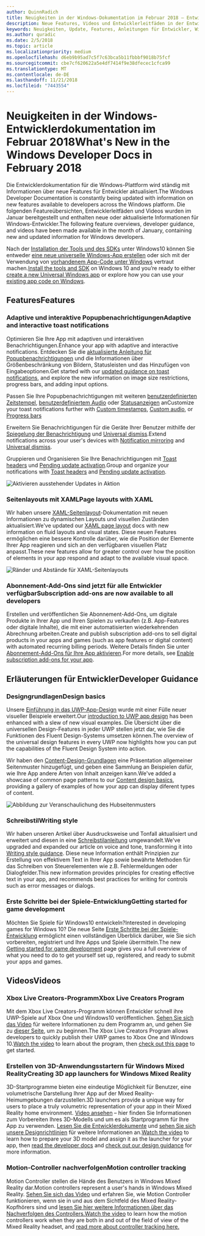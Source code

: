 ```yaml
---
author: QuinnRadich
title: Neuigkeiten in der Windows-Dokumentation im Februar 2018 – Entwicklung von UWP-Apps
description: Neue Features, Videos und Entwicklerleitfäden in der Entwicklerdokumentation für Windows10 im Februar2018
keywords: Neuigkeiten, Update, Features, Anleitungen für Entwickler, Windows10, Februar
ms.author: quradic
ms.date: 2/5/2018
ms.topic: article
ms.localizationpriority: medium
ms.openlocfilehash: d6eb9b95ad7c5f7c63bca5b11fbbbf9018b75fcf
ms.sourcegitcommit: cbe7cf620622a5e4df7414f9e38dfecec1cfca99
ms.translationtype: MT
ms.contentlocale: de-DE
ms.lasthandoff: 11/21/2018
ms.locfileid: "7443554"
---
```

# <a name="whats-new-in-the-windows-developer-docs-in-february-2018"></a><span data-ttu-id="00aac-104">Neuigkeiten in der Windows-Entwicklerdokumentation im Februar 2018</span><span class="sxs-lookup"><span data-stu-id="00aac-104">What's New in the Windows Developer Docs in February 2018</span></span>

<span data-ttu-id="00aac-105">Die Entwicklerdokumentation für die Windows-Plattform wird ständig mit Informationen über neue Features für Entwickler aktualisiert.</span><span class="sxs-lookup"><span data-stu-id="00aac-105">The Windows Developer Documentation is constantly being updated with information on new features available to developers across the Windows platform.</span></span> <span data-ttu-id="00aac-106">Die folgenden Featureübersichten, Entwicklerleitfäden und Videos wurden im Januar bereitgestellt und enthalten neue oder aktualisierte Informationen für Windows-Entwickler.</span><span class="sxs-lookup"><span data-stu-id="00aac-106">The following feature overviews, developer guidance, and videos have been made available in the month of January, containing new and updated information for Windows developers.</span></span>

<span data-ttu-id="00aac-107">Nach der [Installation der Tools und des SDKs](http://go.microsoft.com/fwlink/?LinkId=821431) unter Windows10 können Sie entweder [eine neue universelle Windows-App erstellen](../get-started/create-uwp-apps.md) oder sich mit der Verwendung von [vorhandenem App-Code unter Windows](../porting/index.md) vertraut machen.</span><span class="sxs-lookup"><span data-stu-id="00aac-107">[Install the tools and SDK](http://go.microsoft.com/fwlink/?LinkId=821431) on Windows 10 and you’re ready to either [create a new Universal Windows app](../get-started/create-uwp-apps.md) or explore how you can use your [existing app code on Windows](../porting/index.md).</span></span>


## <a name="features"></a><span data-ttu-id="00aac-108">Features</span><span class="sxs-lookup"><span data-stu-id="00aac-108">Features</span></span>

### <a name="adaptive-and-interactive-toast-notifications"></a><span data-ttu-id="00aac-109">Adaptive und interaktive Popupbenachrichtigungen</span><span class="sxs-lookup"><span data-stu-id="00aac-109">Adaptive and interactive toast notifications</span></span>

<span data-ttu-id="00aac-110">Optimieren Sie Ihre App mit adaptiven und interaktiven Benachrichtigungen.</span><span class="sxs-lookup"><span data-stu-id="00aac-110">Enhance your app with adaptive and interactive notifications.</span></span> <span data-ttu-id="00aac-111">Entdecken Sie die [aktualisierte Anleitung für Popupbenachrichtigungen](../design/shell/tiles-and-notifications/adaptive-interactive-toasts.md) und die Informationen über Größenbeschränkung von Bildern, Statusleisten und das Hinzufügen von Eingabeoptionen.</span><span class="sxs-lookup"><span data-stu-id="00aac-111">Get started with our [updated guidance on toast notifications](../design/shell/tiles-and-notifications/adaptive-interactive-toasts.md), and explore the new information on image size restrictions, progress bars, and adding input options.</span></span>

<span data-ttu-id="00aac-112">Passen Sie Ihre Popupbenachrichtigungen mit weiteren [benutzerdefinierten Zeitstempel](../design/shell/tiles-and-notifications/custom-timestamps-on-toasts.md), [benutzerdefiniertem Audio](../design/shell/tiles-and-notifications/custom-audio-on-toasts.md) oder [Statusanzeigen](../design/shell/tiles-and-notifications/toast-progress-bar.md) an</span><span class="sxs-lookup"><span data-stu-id="00aac-112">Customize your toast notifications further with [Custom timestamps](../design/shell/tiles-and-notifications/custom-timestamps-on-toasts.md), [Custom audio](../design/shell/tiles-and-notifications/custom-audio-on-toasts.md), or [Progress bars](../design/shell/tiles-and-notifications/toast-progress-bar.md)</span></span>

<span data-ttu-id="00aac-113">Erweitern Sie Benachrichtigungen für die Geräte Ihrer Benutzer mithilfe der [Spiegelung der Benachrichtigung](../design/shell/tiles-and-notifications/notification-mirroring.md) und [Universal dismiss](../design/shell/tiles-and-notifications/universal-dismiss.md).</span><span class="sxs-lookup"><span data-stu-id="00aac-113">Extend notifications across your user's devices with [Notification mirroring](../design/shell/tiles-and-notifications/notification-mirroring.md) and [Universal dismiss](../design/shell/tiles-and-notifications/universal-dismiss.md).</span></span>

<span data-ttu-id="00aac-114">Gruppieren und Organisieren Sie Ihre Benachrichtigungen mit [Toast headers](../design/shell/tiles-and-notifications/toast-headers.md) und [Pending update activation](../design/shell/tiles-and-notifications/toast-pending-update.md).</span><span class="sxs-lookup"><span data-stu-id="00aac-114">Group and organize your notifications with [Toast headers](../design/shell/tiles-and-notifications/toast-headers.md) and [Pending update activation](../design/shell/tiles-and-notifications/toast-pending-update.md).</span></span>

![Aktivieren ausstehender Updates in Aktion](../design/shell/tiles-and-notifications/images/toast-pendingupdate.gif)

### <a name="page-layouts-with-xaml"></a><span data-ttu-id="00aac-116">Seitenlayouts mit XAML</span><span class="sxs-lookup"><span data-stu-id="00aac-116">Page layouts with XAML</span></span>

<span data-ttu-id="00aac-117">Wir haben unsere [XAML-Seitenlayout](../design/layout/layouts-with-xaml.md)-Dokumentation mit neuen Informationen zu dynamischen Layouts und visuellen Zuständen aktualisiert.</span><span class="sxs-lookup"><span data-stu-id="00aac-117">We've updated our [XAML page layout](../design/layout/layouts-with-xaml.md) docs with new information on fluid layouts and visual states.</span></span> <span data-ttu-id="00aac-118">Diese neuen Features ermöglichen eine bessere Kontrolle darüber, wie die Position der Elemente Ihrer App reagieren und sich an den verfügbaren visuellen Platz anpasst.</span><span class="sxs-lookup"><span data-stu-id="00aac-118">These new features allow for greater control over how the position of elements in your app respond and adapt to the available visual space.</span></span>

![Ränder und Abstände für XAML-Seitenlayouts](../design/layout/images/xaml-layout-margins-padding.png)

### <a name="subscription-add-ons-are-now-available-to-all-developers"></a><span data-ttu-id="00aac-120">Abonnement-Add-Ons sind jetzt für alle Entwickler verfügbar</span><span class="sxs-lookup"><span data-stu-id="00aac-120">Subscription add-ons are now available to all developers</span></span>

<span data-ttu-id="00aac-121">Erstellen und veröffentlichen Sie Abonnement-Add-Ons, um digitale Produkte in Ihrer App und Ihren Spielen zu verkaufen (z.B. App-Features oder digitale Inhalte), die mit einer automatisierten wiederkehrenden Abrechnung arbeiten.</span><span class="sxs-lookup"><span data-stu-id="00aac-121">Create and publish subscription add-ons to sell digital products in your apps and games (such as app features or digital content) with automated recurring billing periods.</span></span> <span data-ttu-id="00aac-122">Weitere Details finden Sie unter [Abonnement-Add-Ons für Ihre App aktivieren](../monetize/enable-subscription-add-ons-for-your-app.md).</span><span class="sxs-lookup"><span data-stu-id="00aac-122">For more details, see [Enable subscription add-ons for your app](../monetize/enable-subscription-add-ons-for-your-app.md).</span></span>

## <a name="developer-guidance"></a><span data-ttu-id="00aac-123">Erläuterungen für Entwickler</span><span class="sxs-lookup"><span data-stu-id="00aac-123">Developer Guidance</span></span>

### <a name="design-basics"></a><span data-ttu-id="00aac-124">Designgrundlagen</span><span class="sxs-lookup"><span data-stu-id="00aac-124">Design basics</span></span>

<span data-ttu-id="00aac-125">Unsere [Einführung in das UWP-App-Design](../design/basics/design-and-ui-intro.md) wurde mit einer Fülle neuer visueller Beispiele erweitert.</span><span class="sxs-lookup"><span data-stu-id="00aac-125">Our [introduction to UWP app design](../design/basics/design-and-ui-intro.md) has been enhanced with a slew of new visual examples.</span></span> <span data-ttu-id="00aac-126">Die Übersicht über die universellen Design-Features in jeder UWP stellen jetzt dar, wie Sie die Funktionen des Fluent Design-Systems umsetzen können.</span><span class="sxs-lookup"><span data-stu-id="00aac-126">The overview of the universal design features in every UWP now highlights how you can put the capabilities of the Fluent Design System into action.</span></span>

<span data-ttu-id="00aac-127">Wir haben den [Content-Design-Grundlagen](../design/basics/content-basics.md) eine Präsentation allgemeiner Seitenmuster hinzugefügt, und geben eine Sammlung an Beispielen dafür, wie Ihre App andere Arten von Inhalt anzeigen kann.</span><span class="sxs-lookup"><span data-stu-id="00aac-127">We've added a showcase of common page patterns to our [Content design basics](../design/basics/content-basics.md), providing a gallery of examples of how your app can display diferent types of content.</span></span>

![Abbildung zur Veranschaulichung des Hubseitenmusters](../design/basics/images/hub.png)

### <a name="writing-style"></a><span data-ttu-id="00aac-129">Schreibstil</span><span class="sxs-lookup"><span data-stu-id="00aac-129">Writing style</span></span>

<span data-ttu-id="00aac-130">Wir haben unseren Artikel über Ausdrucksweise und Tonfall aktualisiert und erweitert und diesen in eine [Schreibstilanleitung](../design/style/writing-style.md) umgewandelt.</span><span class="sxs-lookup"><span data-stu-id="00aac-130">We've upgraded and expanded our article on voice and tone, transforming it into [Writing style guidance](../design/style/writing-style.md).</span></span> <span data-ttu-id="00aac-131">Diese neue Information enthält Prinzipien zur Erstellung von effektivem Text in Ihrer App sowie bewährte Methoden für das Schreiben von Steuerelementen wie z.B. Fehlermeldungen oder Dialogfelder.</span><span class="sxs-lookup"><span data-stu-id="00aac-131">This new information provides principles for creating effective text in your app, and recommends best practices for writing for controls such as error messages or dialogs.</span></span>

### <a name="getting-started-for-game-development"></a><span data-ttu-id="00aac-132">Erste Schritte bei der Spiele-Entwicklung</span><span class="sxs-lookup"><span data-stu-id="00aac-132">Getting started for game development</span></span>

<span data-ttu-id="00aac-133">Möchten Sie Spiele für Windows10 entwickeln?</span><span class="sxs-lookup"><span data-stu-id="00aac-133">Interested in developing games for Windows 10?</span></span> <span data-ttu-id="00aac-134">Die neue Seite [Erste Schritte bei der Spiele-Entwicklung](../gaming/getting-started.md) ermöglicht einen vollständigen Überblick darüber, wie Sie sich vorbereiten, registriert und Ihre Apps und Spiele übermitteln.</span><span class="sxs-lookup"><span data-stu-id="00aac-134">The new [Getting started for game development](../gaming/getting-started.md) page gives you a full overview of what you need to do to get yourself set up, registered, and ready to submit your apps and games.</span></span>

## <a name="videos"></a><span data-ttu-id="00aac-135">Videos</span><span class="sxs-lookup"><span data-stu-id="00aac-135">Videos</span></span>

### <a name="xbox-live-creators-program"></a><span data-ttu-id="00aac-136">Xbox Live Creators-Programm</span><span class="sxs-lookup"><span data-stu-id="00aac-136">Xbox Live Creators Program</span></span>

<span data-ttu-id="00aac-137">Mit dem Xbox Live Creators-Programm können Entwickler schnell ihre UWP-Spiele auf Xbox One und Windows10 veröffentlichen. [Sehen Sie sich das Video](https://www.youtube.com/watch?v=zpFfHHBkVq4) für weitere Informationen zu dem Programm an, und gehen Sie zu [dieser Seite](https://www.xbox.com/developers/creators-program), um zu beginnen.</span><span class="sxs-lookup"><span data-stu-id="00aac-137">The Xbox Live Creators Program allows developers to quickly publish their UWP games to Xbox One and Windows 10.[Watch the video](https://www.youtube.com/watch?v=zpFfHHBkVq4) to learn about the program, then [check out this page](https://www.xbox.com/developers/creators-program) to get started.</span></span>

### <a name="creating-3d-app-launchers-for-windows-mixed-reality"></a><span data-ttu-id="00aac-138">Erstellen von 3D-Anwendungsstartern für Windows Mixed Reality</span><span class="sxs-lookup"><span data-stu-id="00aac-138">Creating 3D app launchers for Windows Mixed Reality</span></span>

<span data-ttu-id="00aac-139">3D-Startprogramme bieten eine eindeutige Möglichkeit für Benutzer, eine volumetrische Darstellung Ihrer App auf der Mixed Reality-Heimumgebungen darzustellen.</span><span class="sxs-lookup"><span data-stu-id="00aac-139">3D launchers provide a unique way for users to place a truly volumetric representation of your app in their Mixed Reality home environment.</span></span> <span data-ttu-id="00aac-140">[Video ansehen](https://www.youtube.com/watch?v=TxIslHsEXno) – hier finden Sie Informationen zum Vorbereiten Ihres 3D-Modells und um es als Startprogramm für Ihre App zu verwenden. [Lesen Sie die Entwicklerdokumente](https://developer.microsoft.com/windows/mixed-reality/implementing_3d_app_launchers) und [sehen Sie sich unsere Designrichtlinien](https://developer.microsoft.com/windows/mixed-reality/3d_app_launcher_design_guidance) für weitere Informationen an.</span><span class="sxs-lookup"><span data-stu-id="00aac-140">[Watch the video](https://www.youtube.com/watch?v=TxIslHsEXno) to learn how to prepare your 3D model and assign it as the launcher for your app, then [read the developer docs](https://developer.microsoft.com/windows/mixed-reality/implementing_3d_app_launchers) and [check out our design guidance](https://developer.microsoft.com/windows/mixed-reality/3d_app_launcher_design_guidance) for more information.</span></span>

### <a name="motion-controller-tracking"></a><span data-ttu-id="00aac-141">Motion-Controller nachverfolgen</span><span class="sxs-lookup"><span data-stu-id="00aac-141">Motion controller tracking</span></span>

<span data-ttu-id="00aac-142">Motion Controller stellen die Hände des Benutzers in Windows Mixed Reality dar.</span><span class="sxs-lookup"><span data-stu-id="00aac-142">Motion controllers represent a user's hands in Windows Mixed Reality.</span></span> <span data-ttu-id="00aac-143">[Sehen Sie sich das Video](https://www.youtube.com/watch?v=rkDpRllbLII) und erfahren Sie, wie Motion Controller funktionieren, wenn sie in und aus dem Sichtfeld des Mixed Reality-Kopfhörers sind und [lesen Sie hier weitere Informationen über das Nachverfolgen des Controllers.](https://developer.microsoft.com/windows/mixed-reality/motion_controllers#controller_tracking_state%E2%80%9D)</span><span class="sxs-lookup"><span data-stu-id="00aac-143">[Watch the video](https://www.youtube.com/watch?v=rkDpRllbLII) to learn how the motion controllers work when they are both in and out of the field of view of the Mixed Reality headset, and [read more about controller tracking here.](https://developer.microsoft.com/windows/mixed-reality/motion_controllers#controller_tracking_state%E2%80%9D)</span></span>